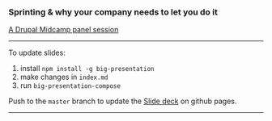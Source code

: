 ### Sprinting & why your company needs to let you do it

[A Drupal Midcamp panel session](https://www.midcamp.org/topic-proposal/sprinting-why-your-company-needs-let-you-do-it)

---
To update slides:

1. install `npm install -g big-presentation`
2. make changes in `index.md`
3. run `big-presentation-compose`

Push to the `master` branch to update the [Slide deck](https://sugaroverflow.github.io/sprintingMidCamp2018) on github pages.

---
